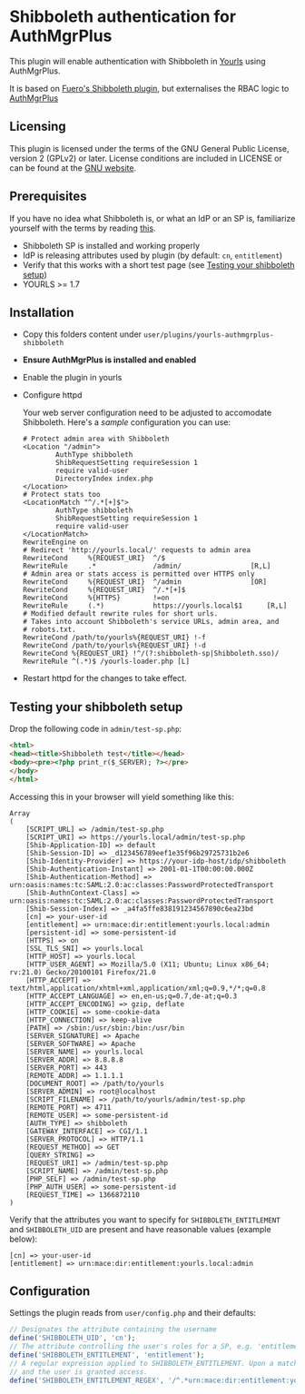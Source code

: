 Shibboleth authentication for AuthMgrPlus
=============

This plugin will enable authentication with Shibboleth in [Yourls](http://yourls.org/) using AuthMgrPlus.

It is based on [Fuero's Shibboleth plugin](https://github.com/fuero/yourls-shibboleth), but externalises the RBAC logic 
to [AuthMgrPlus](https://github.com/joshp23/YOURLS-AuthMgrPlus)


Licensing
-------------
This plugin is licensed under the terms of the GNU General Public License, version 2 (GPLv2) or later.
License conditions are included in LICENSE or can be found at the [GNU website](http://www.gnu.org/licenses/gpl-2.0.html).

Prerequisites
-------------

If you have no idea what Shibboleth is, or what an IdP or an SP is,
familiarize yourself with the terms by reading [this](https://wiki.shibboleth.net/confluence/display/SHIB2/UnderstandingShibboleth).

 *   Shibboleth SP is installed and working properly
 *   IdP is releasing attributes used by plugin (by default: `cn`, `entitlement`)
 *   Verify that this works with a short test page (see [Testing your shibboleth setup](#testing-your-shibboleth-setup))
 *   YOURLS >= 1.7

Installation
-------------

 *   Copy this folders content under `user/plugins/yourls-authmgrplus-shibboleth`
 *   **Ensure AuthMgrPlus is installed and enabled**
 *   Enable the plugin in yourls
 *   Configure httpd
     
     Your web server configuration need to be adjusted to accomodate Shibboleth.
     Here's a *sample* configuration you can use:
     
     ```apacheconfig
     # Protect admin area with Shibboleth
     <Location "/admin">
             AuthType shibboleth
             ShibRequestSetting requireSession 1
             require valid-user
             DirectoryIndex index.php
     </Location>
     # Protect stats too
     <LocationMatch "^/.*[+]$">
             AuthType shibboleth
             ShibRequestSetting requireSession 1
             require valid-user
     </LocationMatch>
     RewriteEngine on
     # Redirect 'http://yourls.local/' requests to admin area
     RewriteCond     %{REQUEST_URI}  ^/$
     RewriteRule     .*              /admin/                 [R,L]
     # Admin area or stats access is permitted over HTTPS only
     RewriteCond     %{REQUEST_URI}  ^/admin                 [OR]
     RewriteCond     %{REQUEST_URI}  ^/.*[+]$
     RewriteCond     %{HTTPS}        !=on
     RewriteRule     (.*)            https://yourls.local$1      [R,L]
     # Modified default rewrite rules for short urls.
     # Takes into account Shibboleth's service URLs, admin area, and
     # robots.txt.
     RewriteCond /path/to/yourls%{REQUEST_URI} !-f
     RewriteCond /path/to/yourls%{REQUEST_URI} !-d
     RewriteCond %{REQUEST_URI} !^/(?:shibboleth-sp|Shibboleth.sso)/
     RewriteRule ^(.*)$ /yourls-loader.php [L]
     ```
 *   Restart httpd for the changes to take effect.

Testing your shibboleth setup
-------------

Drop the following code in `admin/test-sp.php`:
```html
<html>
<head><title>Shibboleth test</title></head>
<body><pre><?php print_r($_SERVER); ?></pre>
</body>
</html>
```
Accessing this in your browser will yield something like this:

    Array
    (
        [SCRIPT_URL] => /admin/test-sp.php
        [SCRIPT_URI] => https://yourls.local/admin/test-sp.php
        [Shib-Application-ID] => default
        [Shib-Session-ID] => _d123456789eef1e35f96b29725731b2e6
        [Shib-Identity-Provider] => https://your-idp-host/idp/shibboleth
        [Shib-Authentication-Instant] => 2001-01-1T00:00:00.000Z
        [Shib-Authentication-Method] => urn:oasis:names:tc:SAML:2.0:ac:classes:PasswordProtectedTransport
        [Shib-AuthnContext-Class] => urn:oasis:names:tc:SAML:2.0:ac:classes:PasswordProtectedTransport
        [Shib-Session-Index] => _a4fa5ffe838191234567890c6ea23bd
        [cn] => your-user-id
        [entitlement] => urn:mace:dir:entitlement:yourls.local:admin
        [persistent-id] => some-persistent-id
        [HTTPS] => on
        [SSL_TLS_SNI] => yourls.local
        [HTTP_HOST] => yourls.local
        [HTTP_USER_AGENT] => Mozilla/5.0 (X11; Ubuntu; Linux x86_64; rv:21.0) Gecko/20100101 Firefox/21.0
        [HTTP_ACCEPT] => text/html,application/xhtml+xml,application/xml;q=0.9,*/*;q=0.8
        [HTTP_ACCEPT_LANGUAGE] => en,en-us;q=0.7,de-at;q=0.3
        [HTTP_ACCEPT_ENCODING] => gzip, deflate
        [HTTP_COOKIE] => some-cookie-data 
        [HTTP_CONNECTION] => keep-alive
        [PATH] => /sbin:/usr/sbin:/bin:/usr/bin
        [SERVER_SIGNATURE] => Apache 
        [SERVER_SOFTWARE] => Apache
        [SERVER_NAME] => yourls.local
        [SERVER_ADDR] => 8.8.8.8
        [SERVER_PORT] => 443
        [REMOTE_ADDR] => 1.1.1.1
        [DOCUMENT_ROOT] => /path/to/yourls
        [SERVER_ADMIN] => root@localhost
        [SCRIPT_FILENAME] => /path/to/yourls/admin/test-sp.php
        [REMOTE_PORT] => 4711
        [REMOTE_USER] => some-persistent-id
        [AUTH_TYPE] => shibboleth
        [GATEWAY_INTERFACE] => CGI/1.1
        [SERVER_PROTOCOL] => HTTP/1.1
        [REQUEST_METHOD] => GET
        [QUERY_STRING] => 
        [REQUEST_URI] => /admin/test-sp.php
        [SCRIPT_NAME] => /admin/test-sp.php
        [PHP_SELF] => /admin/test-sp.php
        [PHP_AUTH_USER] => some-persistent-id
        [REQUEST_TIME] => 1366872110
    )

Verify that the attributes you want to specify for `SHIBBOLETH_ENTITLEMENT` and
`SHIBBOLETH_UID` are present and have reasonable values (example below):

    [cn] => your-user-id
    [entitlement] => urn:mace:dir:entitlement:yourls.local:admin

Configuration
-------------

Settings the plugin reads from `user/config.php` and their defaults:

```php
// Designates the attribute containing the username
define('SHIBBOLETH_UID', 'cn');
// The attribute controlling the user's roles for a SP, e.g. 'entitlement'. See attribute-map.xml
define('SHIBBOLETH_ENTITLEMENT', 'entitlement');
// A regular expression applied to SHIBBOLETH_ENTITLEMENT. Upon a match, the login page will be bypassed
// and the user is granted access.
define('SHIBBOLETH_ENTITLEMENT_REGEX', '/^.*urn:mace:dir:entitlement:yourls.local:.*$/');
```
